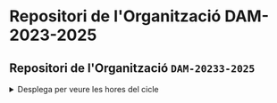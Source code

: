 # Repositori de l'Organització DAM-2023-2025

## Repositori de l'Organització **```DAM-20233-2025```**

<details><summary>Desplega per veure les hores del cicle</summary>

## Curs 1r de DAM

|Mòduls professionals|Hores|
|----|----:|
|MP01 - Sistemes informàtics|121|
|MP02 - Bases de dades|110|
|MP03 - Programació|187|
|MP04 - Llenguatges de marques i sistemes de gestió d’informació|77|
|MP05 - Entorns de desenvolupament|55|
|MP06 - Accés a dades|88|
|MP11 - Formació i orientació laboral|66|
|MP12 - Empresa i iniciativa emprenedora|66|
|MP15 - Game design|33|
|MP16 - Disseny 2D i 3D|88|
|**Total primer curs**|**891**|

## Curs 2n de DAM
|Mòduls professionals|Hores|
|----|----:|
|MP07. Desenvolupament d’interfícies|88|
|MP08. Programació multimèdia i dispositius mòbils|77|
|MP09. Programació de serveis i processos|55|
|MP10. Sistemes de gestió empresarial|55|
|MP13. Projecte|297|
|MP17. Programació de videojocs 2D i 3D|154|
|MP14. Formació en centres de treball|383|
|**Total segon curs**|**1109**|

## Cicle de DAM

|Curs|Hores|
|----|----:|
|Total primer curs|891|
|Total segon curs|1109|
|**Total cicle**|**2000**|



[**00-pseudocodi**](https://github.com/DAM-2023-2025/00-pseudocodi)